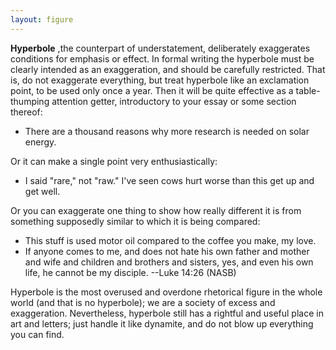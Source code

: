 ```yaml
---
layout: figure
---
```


**Hyperbole** ,the counterpart of understatement, deliberately exaggerates conditions for emphasis or effect. In formal writing the hyperbole must be clearly intended as an exaggeration, and should be carefully restricted. That is, do not exaggerate everything, but treat hyperbole like an exclamation point, to be used only once a year. Then it will be quite effective as a table-thumping attention getter, introductory to your essay or some section thereof:
 
 - There are a thousand reasons why more research is needed on solar energy.
 
 Or it can make a single point very enthusiastically:
 
 - I said "rare," not "raw." I've seen cows hurt worse than this get up and get well.
 
 Or you can exaggerate one thing to show how really different it is from something supposedly similar to which it is being compared:
 
 - This stuff is used motor oil compared to the coffee you make, my love.
 - If anyone comes to me, and does not hate his own father and mother and wife and children and brothers and sisters, yes, and even his own life, he cannot be my disciple. --Luke 14:26 (NASB)
 
 Hyperbole is the most overused and overdone rhetorical figure in the whole world (and that is no hyperbole); we are a society of excess and exaggeration. Nevertheless, hyperbole still has a rightful and useful place in art and letters; just handle it like dynamite, and do not blow up everything you can find.